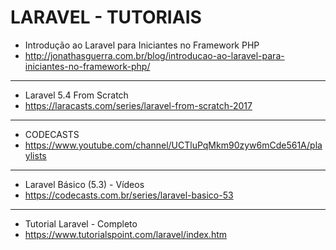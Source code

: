 # LARAVEL - TUTORIAIS
* Introdução ao Laravel para Iniciantes no Framework PHP
* http://jonathasguerra.com.br/blog/introducao-ao-laravel-para-iniciantes-no-framework-php/
---
* Laravel 5.4 From Scratch
* https://laracasts.com/series/laravel-from-scratch-2017
---
* CODECASTS
* https://www.youtube.com/channel/UCTluPqMkm90zyw6mCde561A/playlists
---
* Laravel Básico (5.3) - Vídeos
* https://codecasts.com.br/series/laravel-basico-53
---
* Tutorial Laravel - Completo
* https://www.tutorialspoint.com/laravel/index.htm
